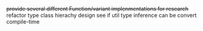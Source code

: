~~provide several different Function/variant implenmentations for research~~
refactor type class hierachy design
see if util type inference can be convert compile-time
